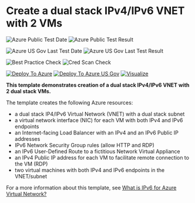 # Create a dual stack IPv4/IPv6 VNET with 2 VMs

![Azure Public Test Date](https://azurequickstartsservice.blob.core.windows.net/badges/ipv6-in-vnet/PublicLastTestDate.svg)
![Azure Public Test Result](https://azurequickstartsservice.blob.core.windows.net/badges/ipv6-in-vnet/PublicDeployment.svg)

![Azure US Gov Last Test Date](https://azurequickstartsservice.blob.core.windows.net/badges/ipv6-in-vnet/FairfaxLastTestDate.svg)
![Azure US Gov Last Test Result](https://azurequickstartsservice.blob.core.windows.net/badges/ipv6-in-vnet/FairfaxDeployment.svg)

![Best Practice Check](https://azurequickstartsservice.blob.core.windows.net/badges/ipv6-in-vnet/BestPracticeResult.svg)
![Cred Scan Check](https://azurequickstartsservice.blob.core.windows.net/badges/ipv6-in-vnet/CredScanResult.svg)

[![Deploy To Azure](https://raw.githubusercontent.com/fathym-it/azure-quickstart-templates/master/1-CONTRIBUTION-GUIDE/images/deploytoazure.svg?sanitize=true)](https://portal.azure.com/#create/Microsoft.Template/uri/https%3A%2F%2Fraw.githubusercontent.com%2Ffathym-it%2Fazure-quickstart-templates%2Fmaster%2Fipv6-in-vnet%2Fazuredeploy.json)
[![Deploy To Azure US Gov](https://raw.githubusercontent.com/fathym-it/azure-quickstart-templates/master/1-CONTRIBUTION-GUIDE/images/deploytoazuregov.svg?sanitize=true)](https://portal.azure.us/#create/Microsoft.Template/uri/https%3A%2F%2Fraw.githubusercontent.com%2Ffathym-it%2Fazure-quickstart-templates%2Fmaster%2Fipv6-in-vnet%2Fazuredeploy.json)
[![Visualize](https://raw.githubusercontent.com/fathym-it/azure-quickstart-templates/master/1-CONTRIBUTION-GUIDE/images/visualizebutton.svg?sanitize=true)](http://armviz.io/#/?load=https%3A%2F%2Fraw.githubusercontent.com%2Ffathym-it%2Fazure-quickstart-templates%2Fmaster%2Fipv6-in-vnet%2Fazuredeploy.json)

**This template demonstrates creation of a dual stack IPv4/IPv6 VNET with 2 dual stack VMs.**

The template creates the following Azure resources:

- a dual stack IP4/IPv6 Virtual Network (VNET) with a dual stack subnet
- a virtual network interface (NIC) for each VM with both IPv4 and IPv6 endpoints
- an Internet-facing Load Balancer with an IPv4 and an IPv6 Public IP addresses
- IPv6  Network Security Group rules (allow HTTP and RDP)
- an IPv6 User-Defined Route to a fictitious Network Virtual Appliance
- an IPv4 Public IP address for each VM to facilitate remote connection to the VM (RDP)
- two virtual machines with both IPv4 and IPv6 endpoints in the VNET/subnet

For a more information about this template, see [What is IPv6 for Azure Virtual Network?](https://docs.microsoft.com/en-us/azure/virtual-network/ipv6-overview/)